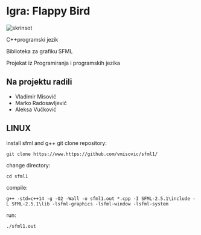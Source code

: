 # <b>Igra: Flappy Bird</b>

![skrinsot](https://user-images.githubusercontent.com/70685786/132915725-34b558de-5ca7-40aa-9503-098097f9b3b7.PNG)

C++programski jezik

Biblioteka za grafiku SFML

Projekat iz Programiranja i programskih jezika
## Na projektu radili
* Vladimir Misović
* Marko Radosavljević
* Aleksa Vučković

## LINUX
install sfml and g++
git clone repository:
```
git clone https://www.https://github.com/vmisovic/sfml1/
```
change directory:
```
cd sfml1
```
compile:
```
g++ -std=c++14 -g -O2 -Wall -o sfml1.out *.cpp -I SFML-2.5.1\include -L SFML-2.5.1\lib -lsfml-graphics -lsfml-window -lsfml-system
```
run:
```
./sfml1.out
```
